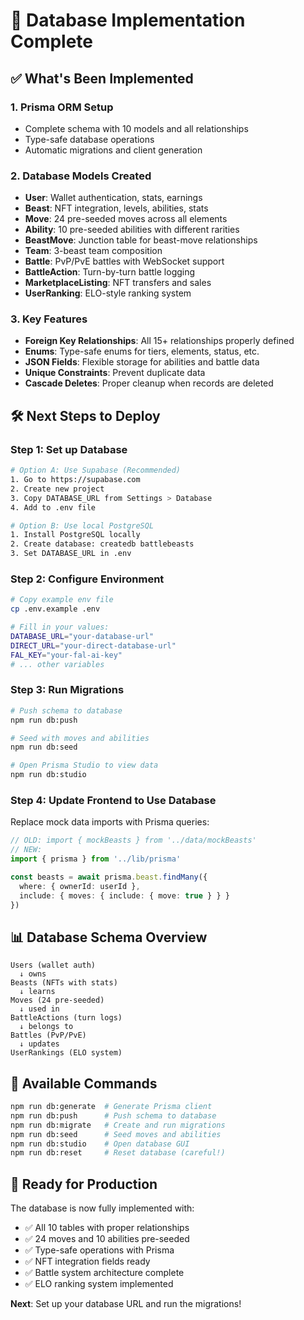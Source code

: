 # 🚀 Database Implementation Complete

## ✅ **What's Been Implemented**

### **1. Prisma ORM Setup**
- Complete schema with 10 models and all relationships
- Type-safe database operations
- Automatic migrations and client generation

### **2. Database Models Created**
- **User**: Wallet authentication, stats, earnings
- **Beast**: NFT integration, levels, abilities, stats
- **Move**: 24 pre-seeded moves across all elements
- **Ability**: 10 pre-seeded abilities with different rarities
- **BeastMove**: Junction table for beast-move relationships
- **Team**: 3-beast team composition
- **Battle**: PvP/PvE battles with WebSocket support
- **BattleAction**: Turn-by-turn battle logging
- **MarketplaceListing**: NFT transfers and sales
- **UserRanking**: ELO-style ranking system

### **3. Key Features**
- **Foreign Key Relationships**: All 15+ relationships properly defined
- **Enums**: Type-safe enums for tiers, elements, status, etc.
- **JSON Fields**: Flexible storage for abilities and battle data
- **Unique Constraints**: Prevent duplicate data
- **Cascade Deletes**: Proper cleanup when records are deleted

## 🛠️ **Next Steps to Deploy**

### **Step 1: Set up Database**
```bash
# Option A: Use Supabase (Recommended)
1. Go to https://supabase.com
2. Create new project
3. Copy DATABASE_URL from Settings > Database
4. Add to .env file

# Option B: Use local PostgreSQL
1. Install PostgreSQL locally
2. Create database: createdb battlebeasts
3. Set DATABASE_URL in .env
```

### **Step 2: Configure Environment**
```bash
# Copy example env file
cp .env.example .env

# Fill in your values:
DATABASE_URL="your-database-url"
DIRECT_URL="your-direct-database-url"
FAL_KEY="your-fal-ai-key"
# ... other variables
```

### **Step 3: Run Migrations**
```bash
# Push schema to database
npm run db:push

# Seed with moves and abilities
npm run db:seed

# Open Prisma Studio to view data
npm run db:studio
```

### **Step 4: Update Frontend to Use Database**
Replace mock data imports with Prisma queries:

```typescript
// OLD: import { mockBeasts } from '../data/mockBeasts'
// NEW: 
import { prisma } from '../lib/prisma'

const beasts = await prisma.beast.findMany({
  where: { ownerId: userId },
  include: { moves: { include: { move: true } } }
})
```

## 📊 **Database Schema Overview**

```
Users (wallet auth) 
  ↓ owns
Beasts (NFTs with stats)
  ↓ learns  
Moves (24 pre-seeded)
  ↓ used in
BattleActions (turn logs)
  ↓ belongs to
Battles (PvP/PvE)
  ↓ updates
UserRankings (ELO system)
```

## 🔧 **Available Commands**

```bash
npm run db:generate  # Generate Prisma client
npm run db:push      # Push schema to database
npm run db:migrate   # Create and run migrations
npm run db:seed      # Seed moves and abilities
npm run db:studio    # Open database GUI
npm run db:reset     # Reset database (careful!)
```

## 🎯 **Ready for Production**

The database is now fully implemented with:
- ✅ All 10 tables with proper relationships
- ✅ 24 moves and 10 abilities pre-seeded
- ✅ Type-safe operations with Prisma
- ✅ NFT integration fields ready
- ✅ Battle system architecture complete
- ✅ ELO ranking system implemented

**Next**: Set up your database URL and run the migrations!